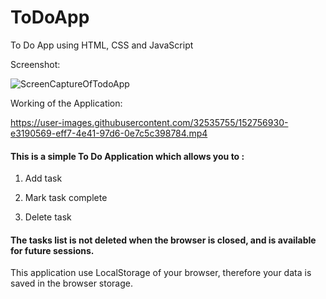 # ToDoApp
To Do App using HTML, CSS and JavaScript

Screenshot:

![ScreenCaptureOfTodoApp](https://user-images.githubusercontent.com/32535755/152173080-80d00054-3047-4d11-ac74-6015653fd480.JPG)

Working of the Application:

https://user-images.githubusercontent.com/32535755/152756930-e3190569-eff7-4e41-97d6-0e7c5c398784.mp4


#### This is a simple To Do Application which allows you to :

1) Add task

2) Mark task complete

3) Delete task

#### The tasks list is not deleted when the browser is closed, and is available for future sessions.
This application use LocalStorage of your browser, therefore your data is saved in the browser storage.

